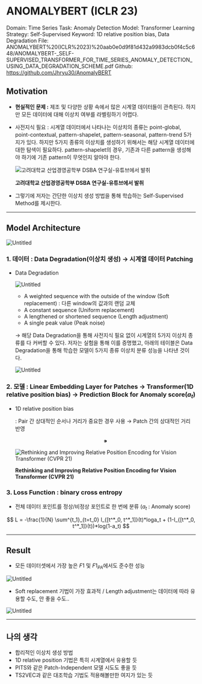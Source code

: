 # ANOMALYBERT (ICLR 23)

Domain: Time Series
Task: Anomaly Detection
Model: Transformer
Learning Strategy: Self-Supervised
Keyword: 1D relative position bias, Data Degradation
File: ANOMALYBERT%20(ICLR%2023)%20aab0e0d9f81d432a9983dcb0f4c5c648/ANOMALYBERT-_SELF-SUPERVISED_TRANSFORMER_FOR_TIME_SERIES_ANOMALY_DETECTION_USING_DATA_DEGRADATION_SCHEME.pdf
Github: https://github.com/Jhryu30/AnomalyBERT

## Motivation

- **현실적인 문제 :** 제조 및 다양한 상황 속에서 많은 시계열 데이터들이 관측된다. 하지만 모든 데이터에 대해 이상치 여부를 라벨링하기 어렵다.
- 사전지식 필요 : 시계열 데이터에서 나타나는 이상치의 종류는 point-global, point-contextual, pattern-shapelet, pattern-seasonal, pattern-trend 5가지가 있다. 하지만 5가지 종류의 이상치를 생성하기 위해서는 해당 시계열 데이터에 대한 탐색이 필요하다. pattern-shapelet의 경우, 기존과 다른 pattern을 생성해야 하기에 기존 pattern이 무엇인지 알아야 한다.
    
    ![**고려대학교 산업경영공학부 DSBA 연구실-유튜브에서 발취**](ANOMALYBERT%20(ICLR%2023)%20aab0e0d9f81d432a9983dcb0f4c5c648/Untitled.png)
    
    **고려대학교 산업경영공학부 DSBA 연구실-유튜브에서 발취**
    
- 그렇기에 저자는 간단한 이상치 생성 방법을 통해 학습하는  Self-Supervised Method를 제시한다.

---

## Model Architecture

![Untitled](ANOMALYBERT%20(ICLR%2023)%20aab0e0d9f81d432a9983dcb0f4c5c648/Untitled%201.png)

### 1. 데이터 : Data Degradation(이상치 생성) →  시계열 데이터 Patching

- Data Degradation
    
    ![Untitled](ANOMALYBERT%20(ICLR%2023)%20aab0e0d9f81d432a9983dcb0f4c5c648/Untitled%202.png)
    
    - A weighted sequence with the outside of the window (Soft replacement) : 다른 window의 값과의 랜덤 교체
    - A constant sequence (Uniform replacement)
    - A lengthened or shortened sequence (Length adjustment)
    - A single peak value (Peak noise)
    
    → 해당 Data Degradation을 통해 사전지식 필요 없이 시계열의 5가지 이상치 종류를 다 커버할 수 있다.  저자는 실험을 통해 이를 증명했고, 아래의 테이블은 Data Degradation을 통해 학습한 모델이 5가지 종류 이상치 분류 성능을 나타낸 것이다.
    
    ![Untitled](ANOMALYBERT%20(ICLR%2023)%20aab0e0d9f81d432a9983dcb0f4c5c648/Untitled%203.png)
    

### 2. 모델 : Linear Embedding Layer for Patches → Transformer(1D relative position bias) → Prediction Block for Anomaly score($a_t$)

- 1D relative position bias
    
    : Pair 간 상대적인 순서나 거리가 중요한 경우 사용 → Patch 간의 상대적인 거리 반영
    
    $$
    ⁍
    $$
    
    ![**Rethinking and Improving Relative Position Encoding for Vision Transformer (CVPR 21)**](ANOMALYBERT%20(ICLR%2023)%20aab0e0d9f81d432a9983dcb0f4c5c648/Untitled%204.png)
    
    **Rethinking and Improving Relative Position Encoding for Vision Transformer (CVPR 21)**
    

### 3. Loss Function : binary cross entropy

- 전체 데이터 포인트를 정상/비정상 포인트로 한 번에 분류 ($a_t$ : Anomaly score)

$$
L = -\frac{1}{N} \sum^{t_1}_{t=t_0} I_{[t^*_0, t^*_1]}(t)*loga_t + (1-I_{[t^*_0, t^*_1]}(t))*log(1-a_t)
$$

---

## Result

- 모든 데이터셋에서 가장 높은 $F1$ 및 $F1_{PA}$에서도 준수한 성능

![Untitled](ANOMALYBERT%20(ICLR%2023)%20aab0e0d9f81d432a9983dcb0f4c5c648/Untitled%205.png)

- Soft replacement 기법이 가장 효과적 / Length adjustment는 데이터에 따라 유용할 수도, 안 좋을 수도..

![Untitled](ANOMALYBERT%20(ICLR%2023)%20aab0e0d9f81d432a9983dcb0f4c5c648/Untitled%206.png)

---

## 나의 생각

- 합리적인 이상치 생성 방법
- 1D relative position 기법은 특히 시계열에서 유용할 듯
- PITS와 같은 Patch-Independent 모델 시도도 좋을 듯
- TS2VEC과 같은 대조학습 기법도 적용해볼만한 여지가 있는 듯